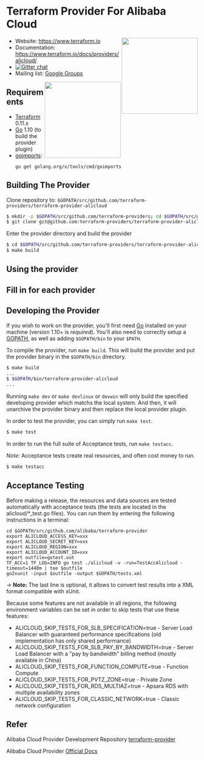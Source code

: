Terraform Provider For Alibaba Cloud
==================
<img align="right" src="https://cdn.rawgit.com/hashicorp/terraform-website/master/content/source/assets/images/logo-hashicorp.svg" width="200px">

- Website: https://www.terraform.io
- Documentation: https://www.terraform.io/docs/providers/alicloud/
- [![Gitter chat](https://badges.gitter.im/hashicorp-terraform/Lobby.png)](https://gitter.im/hashicorp-terraform/Lobby)
- Mailing list: [Google Groups](http://groups.google.com/group/terraform-tool)
<img align="right" src="https://www.datocms-assets.com/2885/1506527326-color.svg" width="200px">

Requirements
------------

-	[Terraform](https://www.terraform.io/downloads.html) 0.11.x
-	[Go](https://golang.org/doc/install) 1.10 (to build the provider plugin)
-   [goimports](https://godoc.org/golang.org/x/tools/cmd/goimports):
    ```
    go get golang.org/x/tools/cmd/goimports
    ```

Building The Provider
---------------------

Clone repository to: `$GOPATH/src/github.com/terraform-providers/terraform-provider-alicloud`

```sh
$ mkdir -p $GOPATH/src/github.com/terraform-providers; cd $GOPATH/src/github.com/terraform-providers
$ git clone git@github.com:terraform-providers/terraform-provider-alicloud
```

Enter the provider directory and build the provider

```sh
$ cd $GOPATH/src/github.com/terraform-providers/terraform-provider-alicloud
$ make build
```

Using the provider
----------------------
## Fill in for each provider

Developing the Provider
---------------------------

If you wish to work on the provider, you'll first need [Go](http://www.golang.org) installed on your machine (version 1.10+ is *required*). You'll also need to correctly setup a [GOPATH](http://golang.org/doc/code.html#GOPATH), as well as adding `$GOPATH/bin` to your `$PATH`.

To compile the provider, run `make build`. This will build the provider and put the provider binary in the `$GOPATH/bin` directory.

```sh
$ make build
...
$ $GOPATH/bin/terraform-provider-alicloud
...
```

Running `make dev` or `make devlinux` or `devwin` will only build the specified developing provider which matchs the local system.
And then, it will unarchive the provider binary and then replace the local provider plugin.

In order to test the provider, you can simply run `make test`.

```sh
$ make test
```

In order to run the full suite of Acceptance tests, run `make testacc`.

*Note:* Acceptance tests create real resources, and often cost money to run.

```sh
$ make testacc
```

## Acceptance Testing
Before making a release, the resources and data sources are tested automatically with acceptance tests (the tests are located in the alicloud/*_test.go files).
You can run them by entering the following instructions in a terminal:
```
cd $GOPATH/src/github.com/alibaba/terraform-provider
export ALICLOUD_ACCESS_KEY=xxx
export ALICLOUD_SECRET_KEY=xxx
export ALICLOUD_REGION=xxx
export ALICLOUD_ACCOUNT_ID=xxx
export outfile=gotest.out
TF_ACC=1 TF_LOG=INFO go test ./alicloud -v -run=TestAccAlicloud -timeout=1440m | tee $outfile
go2xunit -input $outfile -output $GOPATH/tests.xml
```

-> **Note:** The last line is optional, it allows to convert test results into a XML format compatible with xUnit.

Because some features are not available in all regions, the following environment variables can be set in order to
skip tests that use these features:
* ALICLOUD_SKIP_TESTS_FOR_SLB_SPECIFICATION=true    - Server Load Balancer with guaranteed performance specifications (old implementation has only shared performance)
* ALICLOUD_SKIP_TESTS_FOR_SLB_PAY_BY_BANDWIDTH=true - Server Load Balancer with a "pay by bandwidth" billing method (mostly available in China)
* ALICLOUD_SKIP_TESTS_FOR_FUNCTION_COMPUTE=true     - Function Compute
* ALICLOUD_SKIP_TESTS_FOR_PVTZ_ZONE=true            - Private Zone
* ALICLOUD_SKIP_TESTS_FOR_RDS_MULTIAZ=true          - Apsara RDS with multiple availability zones
* ALICLOUD_SKIP_TESTS_FOR_CLASSIC_NETWORK=true      - Classic network configuration

## Refer

Alibaba Cloud Provider Development Repository [terraform-provider](https://github.com/alibaba/terraform-provider)

Alibaba Cloud Provider [Official Docs](https://www.terraform.io/docs/providers/alicloud/index.html)
